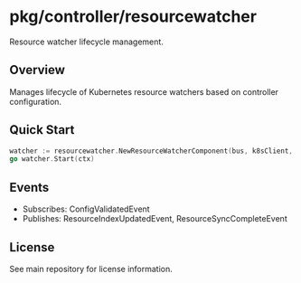 # pkg/controller/resourcewatcher

Resource watcher lifecycle management.

## Overview

Manages lifecycle of Kubernetes resource watchers based on controller configuration.

## Quick Start

```go
watcher := resourcewatcher.NewResourceWatcherComponent(bus, k8sClient, logger)
go watcher.Start(ctx)
```

## Events

- Subscribes: ConfigValidatedEvent
- Publishes: ResourceIndexUpdatedEvent, ResourceSyncCompleteEvent

## License

See main repository for license information.

